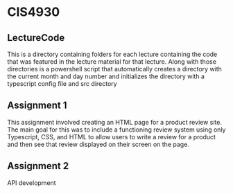 # CIS4930

## LectureCode
This is a directory containing folders for each lecture containing the code that was featured in the lecture material for that lecture. Along with those directories is a powershell script that automatically creates a directory with the current month and day number and initializes the directory with a typescript config file and src directory

## Assignment 1
This assignment involved creating an HTML page for a product review site. The main goal for this was to include a functioning review system using only Typescript, CSS, and HTML to allow users to write a review for a product and then see that review displayed on their screen on the page. 

## Assignment 2
API development
